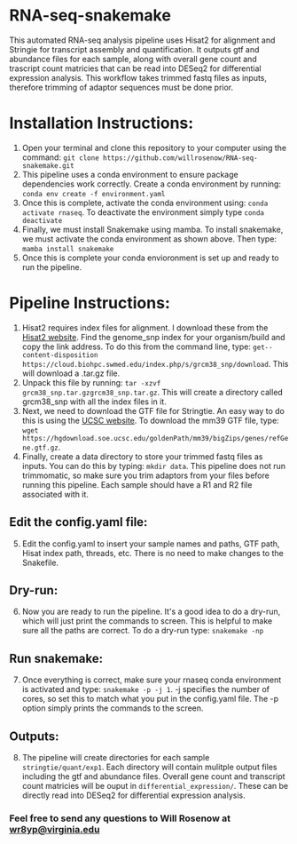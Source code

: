 # RNA-seq-snakemake
This automated RNA-seq analysis pipeline uses Hisat2 for alignment and Stringie for transcript assembly and quantification. It outputs gtf and abundance files for each sample, along with overall gene count and trascript count matricies that can be read into DESeq2 for differential expression analysis. This workflow takes trimmed fastq files as inputs, therefore trimming of adaptor sequences must be done prior. 

# Installation Instructions:
1. Open your terminal and clone this repository to your computer using the command: `git clone https://github.com/willrosenow/RNA-seq-snakemake.git`
2. This pipeline uses a conda environment to ensure package dependencies work correctly. Create a conda environment by running: `conda env create -f environment.yaml`
3. Once this is complete, activate the conda environment using: `conda activate rnaseq`. To deactivate the environment simply type `conda deactivate`
4. Finally, we must install Snakemake using mamba. To install snakemake, we must activate the conda environment as shown above. Then type: `mamba install snakemake`
5. Once this is complete your conda envioronment is set up and ready to run the pipeline.

# Pipeline Instructions:
1. Hisat2 requires index files for alignment. I download these from the [Hisat2 website](http://daehwankimlab.github.io/hisat2/download/). Find the genome_snp index for your organism/build and copy the link address. To do this from the command line, type: `get--content-disposition https://cloud.biohpc.swmed.edu/index.php/s/grcm38_snp/download`. This will download a .tar.gz file.
2. Unpack this file by running: `tar -xzvf grcm38_snp.tar.gzgrcm38_snp.tar.gz`. This will create a directory called grcm38_snp with all the index files in it.
3. Next, we need to download the GTF file for Stringtie. An easy way to do this is using the [UCSC website](https://hgdownload.soe.ucsc.edu/downloads.html#mouse). To download the mm39 GTF file, type: `wget https://hgdownload.soe.ucsc.edu/goldenPath/mm39/bigZips/genes/refGene.gtf.gz`. 
4. Finally, create a data directory to store your trimmed fastq files as inputs. You can do this by typing: `mkdir data`. This pipeline does not run trimmomatic, so make sure you trim adaptors from your files before running this pipeline. Each sample should have a R1 and R2 file associated with it. 

## Edit the config.yaml file:
5. Edit the config.yaml to insert your sample names and paths, GTF path, Hisat index path, threads, etc. There is no need to make changes to the Snakefile. 
## Dry-run:
6. Now you are ready to run the pipeline. It's a good idea to do a dry-run, which will just print the commands to screen. This is helpful to make sure all the paths are correct. To do a dry-run type: `snakemake -np`
## Run snakemake:
7. Once everything is correct, make sure your rnaseq conda environment is activated and type: `snakemake -p -j 1`. -j specifies the number of cores, so set this to match what you put in the config.yaml file. The -p option simply prints the commands to the screen. 
## Outputs:
8. The pipeline will create directories for each sample `stringtie/quant/exp1`. Each directory will contain mulitple output files including the gtf and abundance files. Overall gene count and transcript count matricies will be ouput in `differential_expression/`. These can be directly read into DESeq2 for differential expression analysis.

### Feel free to send any questions to Will Rosenow at wr8yp@virginia.edu

